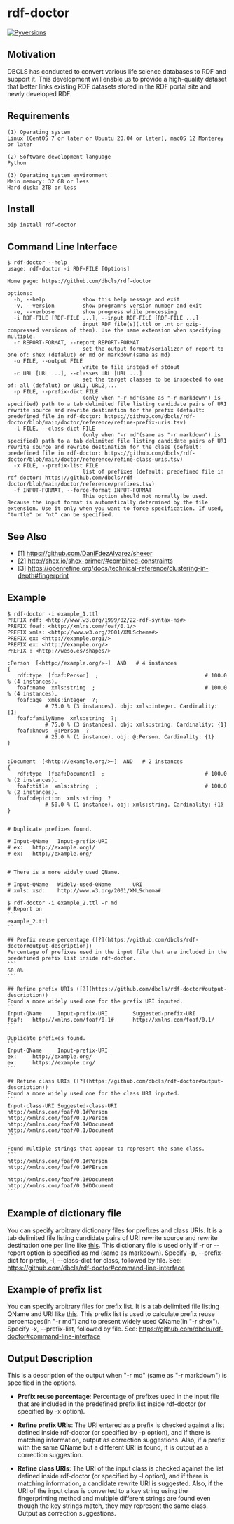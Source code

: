 # rdf-doctor
[![Pyversions](https://img.shields.io/pypi/pyversions/rdf-doctor.svg)](https://pypi.python.org/pypi/rdf-doctor)

## Motivation
DBCLS has conducted to convert various life science databases to RDF and support it. This development will enable us to provide a high-quality dataset that better links existing RDF datasets stored in the RDF portal site and newly developed RDF.

## Requirements
```
(1) Operating system
Linux (CentOS 7 or later or Ubuntu 20.04 or later), macOS 12 Monterey or later

(2) Software development language
Python

(3) Operating system environment
Main memory: 32 GB or less
Hard disk: 2TB or less
```

## Install
```
pip install rdf-doctor
```

## Command Line Interface
```
$ rdf-doctor --help
usage: rdf-doctor -i RDF-FILE [Options]

Home page: https://github.com/dbcls/rdf-doctor

options:
  -h, --help            show this help message and exit
  -v, --version         show program's version number and exit
  -e, --verbose         show progress while processing
  -i RDF-FILE [RDF-FILE ...], --input RDF-FILE [RDF-FILE ...]
                        input RDF file(s)(.ttl or .nt or gzip-compressed versions of them). Use the same extension when specifying multiple.
  -r REPORT-FORMAT, --report REPORT-FORMAT
                        set the output format/serializer of report to one of: shex (defalut) or md or markdown(same as md)
  -o FILE, --output FILE
                        write to file instead of stdout
  -c URL [URL ...], --classes URL [URL ...]
                        set the target classes to be inspected to one of: all (defalut) or URL1, URL2,...
  -p FILE, --prefix-dict FILE
                        (only when "-r md"(same as "-r markdown") is specified) path to a tab delimited file listing candidate pairs of URI rewrite source and rewrite destination for the prefix (default: predefined file in rdf-doctor: https://github.com/dbcls/rdf-doctor/blob/main/doctor/reference/refine-prefix-uris.tsv)
  -l FILE, --class-dict FILE
                        (only when "-r md"(same as "-r markdown") is specified) path to a tab delimited file listing candidate pairs of URI rewrite source and rewrite destination for the class (default: predefined file in rdf-doctor: https://github.com/dbcls/rdf-doctor/blob/main/doctor/reference/refine-class-uris.tsv)
  -x FILE, --prefix-list FILE
                        list of prefixes (default: predefined file in rdf-doctor: https://github.com/dbcls/rdf-doctor/blob/main/doctor/reference/prefixes.tsv)
  -f INPUT-FORMAT, --force-format INPUT-FORMAT
                        This option should not normally be used. Because the input format is automatically determined by the file extension. Use it only when you want to force specification. If used, "turtle" or "nt" can be specified.
```

## See Also
- [1] https://github.com/DaniFdezAlvarez/shexer
- [2] http://shex.io/shex-primer/#combined-constraints
- [3] https://openrefine.org/docs/technical-reference/clustering-in-depth#fingerprint

## Example
```
$ rdf-doctor -i example_1.ttl
PREFIX rdf: <http://www.w3.org/1999/02/22-rdf-syntax-ns#>
PREFIX foaf: <http://xmlns.com/foaf/0.1/>
PREFIX xmls: <http://www.w3.org/2001/XMLSchema#>
PREFIX ex: <http://example.org1/>
PREFIX ex: <http://example.org/>
PREFIX : <http://weso.es/shapes/>

:Person  [<http://example.org/>~]  AND   # 4 instances
{
   rdf:type  [foaf:Person]  ;                                  # 100.0 % (4 instances).
   foaf:name  xmls:string  ;                                   # 100.0 % (4 instances).
   foaf:age  xmls:integer  ?;
            # 75.0 % (3 instances). obj: xmls:integer. Cardinality: {1}
   foaf:familyName  xmls:string  ?;
            # 75.0 % (3 instances). obj: xmls:string. Cardinality: {1}
   foaf:knows  @:Person  ?
            # 25.0 % (1 instance). obj: @:Person. Cardinality: {1}
}


:Document  [<http://example.org/>~]  AND   # 2 instances
{
   rdf:type  [foaf:Document]  ;                                # 100.0 % (2 instances).
   foaf:title  xmls:string  ;                                  # 100.0 % (2 instances).
   foaf:depiction  xmls:string  ?
            # 50.0 % (1 instance). obj: xmls:string. Cardinality: {1}
}


# Duplicate prefixes found.

# Input-QName   Input-prefix-URI
# ex:   http://example.org1/
# ex:   http://example.org/


# There is a more widely used QName.

# Input-QName   Widely-used-QName       URI
# xmls: xsd:    http://www.w3.org/2001/XMLSchema#
```

````
$ rdf-doctor -i example_2.ttl -r md
# Report on
```
example_2.ttl
```

## Prefix reuse percentage ([?](https://github.com/dbcls/rdf-doctor#output-description))
Percentage of prefixes used in the input file that are included in the predefined prefix list inside rdf-doctor.
```
60.0%
```

## Refine prefix URIs ([?](https://github.com/dbcls/rdf-doctor#output-description))
Found a more widely used one for the prefix URI inputed.
```
Input-QName     Input-prefix-URI        Suggested-prefix-URI
foaf:   http://xmlns.com/foaf/0.1#      http://xmlns.com/foaf/0.1/
```

Duplicate prefixes found.
```
Input-QName     Input-prefix-URI
ex:     http://example.org/
ex:     https://example.org/
```

## Refine class URIs ([?](https://github.com/dbcls/rdf-doctor#output-description))
Found a more widely used one for the class URI inputed.
```
Input-class-URI Suggested-class-URI
http://xmlns.com/foaf/0.1#Person        http://xmlns.com/foaf/0.1/Person
http://xmlns.com/foaf/0.1#Document      http://xmlns.com/foaf/0.1/Document
```

Found multiple strings that appear to represent the same class.
```
http://xmlns.com/foaf/0.1#Person
http://xmlns.com/foaf/0.1#PErson

http://xmlns.com/foaf/0.1#Document
http://xmlns.com/foaf/0.1#DOcument
```
````


## Example of dictionary file
You can specify arbitrary dictionary files for prefixes and class URIs. It is a tab delimited file listing candidate pairs of URI rewrite source and rewrite destination one per line like [this](https://github.com/dbcls/rdf-doctor/blob/main/doctor/reference/refine-prefix-uris.tsv).
This dictionary file is used only if -r or --report option is specified as md (same as markdown).
Specify -p, --prefix-dict for prefix, -l, --class-dict for class, followed by file.
See: https://github.com/dbcls/rdf-doctor#command-line-interface


## Example of prefix list
You can specify arbitrary files for prefix list. It is a tab delimited file listing QName and URI like [this](https://github.com/dbcls/rdf-doctor/blob/main/doctor/reference/prefixes.tsv).
This prefix list is used to calculate prefix reuse percentages(in "-r md") and to present widely used QName(in "-r shex").
Specify -x, --prefix-list, followed by file.
See: https://github.com/dbcls/rdf-doctor#command-line-interface


## Output Description
This is a description of the output when "-r md" (same as "-r markdown") is specified in the options.

* **Prefix reuse percentage**: Percentage of prefixes used in the input file that are included in the predefined prefix list inside rdf-doctor (or specified by -x option).

* **Refine prefix URIs**: The URI entered as a prefix is checked against a list defined inside rdf-doctor (or specified by -p option), and if there is matching information, output as correction suggestions. Also, if a prefix with the same QName but a different URI is found, it is output as a correction suggestion.

* **Refine class URIs**: The URI of the input class is checked against the list defined inside rdf-doctor (or specified by -l option), and if there is matching information, a candidate rewrite URI is suggested. Also, if the URI of the input class is converted to a key string using the fingerprinting method and multiple different strings are found even though the key strings match, they may represent the same class. Output as correction suggestions.